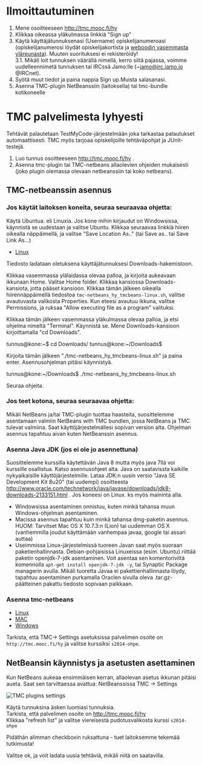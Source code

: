# Ilmoittautuminen

1. Mene osoitteeseen http://tmc.mooc.fi/hy
2. Klikkaa oikeassa yläkulmassa linkkiä "Sign up"
3. Käytä käyttäjätunnuksenasi (Username) opiskelijanumeroasi (opiskelijanumerosi löydät opiskelijakortista ja [weboodin vasemmasta yläreunasta](weboodi.helsinki.fi/hy/)). Muuten suorituksesi ei rekisteröidy!  
3.1. Mikäli loit tunnuksen väärällä nimellä, kerro siitä pajassa, voimme uudelleennimetä tunnuksen tai IRCssä Jamo:lle  (~jamo@irc.jamo.io @IRCnet). 
4. Syötä muut tiedot ja paina nappia Sign up.Muista salasanasi.
5. Asenna TMC-plugin NetBeanssiin (laitoksella) tai tmc-bundle kotikoneelle


# TMC palvelimesta lyhyesti

Tehtävät palautetaan TestMyCode-järjestelmään joka tarkastaa palautukset automaattisesti. TMC myös tarjoaa opiskelijoille tehtäväpohjat ja JUnit-testejä.


1. Luo tunnus osoitteeseen http://tmc.mooc.fi/hy .
2. Asenna tmc-plugin tai TMC-netbeans allaolevien ohjeiden mukaisesti (joko plugin olemassa olevaan netbeanssiin tai koko netbeans).

## TMC-netbeanssin asennus

### Jos käytät laitoksen koneita, seuraa seuraavaa ohjetta:

Käytä Ubuntua. eli Linuxia. Jos kone mihin kirjaudut on Windowsissa, käynnistä se uudestaan ja valitse Ubuntu. Klikkaa seuraavaa linkkiä hiiren oikealla näppäimellä, ja valitse "Save Location As.." (tai Save as.. tai Save Link As...)

* [Linux](http://update.testmycode.net/installers/tmc-netbeans_hy/tmc-netbeans_hy_tmcbeans-linux.sh)

Tiedosto ladataan oletuksena käyttäjätunnuksesi Downloads-hakemistoon. 

Klikkaa vasemmassa ylälaidassa olevaa palloa, ja kirjoita aukeavaan ikkunaan Home. Valitse Home folder. Klikkaa kansiossa Downloads-kansiota, jotta pääset kansioon. Klikkaa tämän jälkeen oikealla hiirennäppäimellä tiedostoa `tmc-netbeans_hy_tmcbeans-linux.sh`, valitse avautuvasta valikosta Properties. Kun eteesi avautuu ikkuna, valitse Permissions, ja ruksaa "Allow executing file as a program" valituksi. 

Klikkaa tämän jälkeen vasemmassa yläkulmassa olevaa palloa, ja etsi ohjelma nimeltä "Terminal". Käynnistä se. Mene Downloads-kansioon kirjoittamalla "cd Downloads". 

tunnus@kone:~$ cd Downloads/
tunnus@kone:~/Downloads$ 

Kirjoita tämän jälkeen "./tmc-netbeans_hy_tmcbeans-linux.sh" ja paina enter. Asennusohjelman pitäisi käynnistyä.

tunnus@kone:~/Downloads$ ./tmc-netbeans_hy_tmcbeans-linux.sh 

Seuraa ohjeita. 

### Jos teet kotona, seuraa seuraavaa ohjetta:
Mikäli NetBeans ja/tai TMC-plugin tuottaa haasteita, suosittelemme asentamaan valmiin NetBeans with TMC bundlen, jossa NetBeans ja TMC tulevat valmiina. Saat käyttöjärjestelmällesi sopivan version alta. Ohjelman asennus tapahtuu aivan kuten NetBeanssin asennus.

### Asenna Java JDK (jos ei ole jo asennettuna)

Suosittelemme kurssilla käytettävän Java 8 mutta myös java 7llä voi kurssille osallistua. Katso asennusohjeet alta. Java on saatavissta kaikille nykyaikaisille käyttöjärjestelmille.
Lataa JDK:n uusin versio "Java SE Development Kit 8u20" (tai uudempi) osoitteesta http://www.oracle.com/technetwork/java/javase/downloads/jdk8-downloads-2133151.html . Jos koneesi on Linux. ks myös maininta alla.

* Windowsissa asentaminen onnistuu, kuten minkä tahansa muun Windows-ohjelman asentaminen.
* Macissa asennus tapahtuu kuin minkä tahansa dmg-paketin asennus. HUOM: Tarvitset Mac OS X 10.7.3:n (Lion) tai uudemman OS X (vanhemmilla joudut käyttämään vanhempaa javaa, google tai assari auttaa)
* Useimmissa Linux-järjestelmissä tuoreen Javan saat myös suoraan paketienhallinnasta. Debian-pohjaisissa Linuxeissa (esim. Ubuntu) riittää paketin openjdk-7-jdk asentaminen. Voit asentaa sen komentoriviltä komennolla `apt-get install openjdk-7-jdk -y`, tai Synaptic Package managerin avulla. Mikäli tuoretta Javaa ei pakettienhallinnasta löydy, tapahtuu asentaminen purkamalla Oraclen sivulla oleva .tar.gz-päätteinen pakattu tiedosto sopivaan paikkaan.




### Asenna tmc-netbeans

* [Linux](http://update.testmycode.net/installers/tmc-netbeans_hy/tmc-netbeans_hy_tmcbeans-linux.sh)
* [MAC](http://update.testmycode.net/installers/tmc-netbeans_hy/tmc-netbeans_hy_tmcbeans-macosx.tgz)
* [Windows](http://update.testmycode.net/installers/tmc-netbeans_hy/tmc-netbeans_hy_tmcbeans-windows.exe)

Tarkista, että TMC-> Settings asetuksissa palvelimen osoite on `http://tmc.mooc.fi/hy` ja valitse kurssiksi `s2014-ohpe`.


## NetBeansin käynnistys ja asetusten asettaminen

Kun NetBeans aukeaa ensimmäisen kerran, allaolevan asetus ikkunan pitäisi aueta. Saat sen tarvittaessa avattua: NetBeanssissa TMC -> Settings

![TMC plugins settings](https://www.cs.helsinki.fi/u/jarmoiso/tmcee/tmc-settings.jpg "TMC plugins settings")  

Käytä tunnuksina äsken luomiasi tunnuksia.  
Tarkista, että palvelimen osoite on http://tmc.mooc.fi/hy  
Klikkaa "refresh list" ja valitse viereisestä pudotusvalikosta kurssi `s2014-ohpe`  

Pidäthän alimman checkboxin ruksattuna - tuet laitoksemme tekemää tutkimusta!

Valitse ok, ja voit ladata uusia tehtäviä, mikäli niitä on saatavilla.
